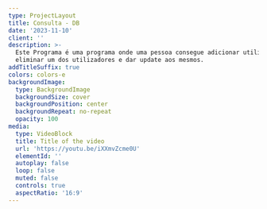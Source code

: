 ```yaml
---
type: ProjectLayout
title: Consulta - DB
date: '2023-11-10'
client: ''
description: >-
  Este Programa é uma programa onde uma pessoa consegue adicionar utilizador,
  eliminar um dos utilizadores e dar update aos mesmos.
addTitleSuffix: true
colors: colors-e
backgroundImage:
  type: BackgroundImage
  backgroundSize: cover
  backgroundPosition: center
  backgroundRepeat: no-repeat
  opacity: 100
media:
  type: VideoBlock
  title: Title of the video
  url: 'https://youtu.be/iXXmvZcme0U'
  elementId: ''
  autoplay: false
  loop: false
  muted: false
  controls: true
  aspectRatio: '16:9'
---
```

